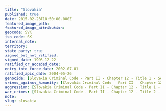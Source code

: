 ```yaml
---
title: "Slovakia"
published: true
date: 2015-02-23T18:50:00.000Z
featured_image_path:
featured_image_attribution:
geocode: SVK
iso_code: SK
internal_note:
territory:
state_party: true
signed_but_not_ratified:
signed_date: 1998-12-22
ratified_or_acceded_date:
entry_into_force_date: 2002-07-01
ratified_apic_date: 2004-05-26
genocide: [Slovakia Criminal Code - Part II - Chapter 12 - Title 1 - Section 418](https://iccdb.hrlc.net/data/doc/458/keyword/46/)
crimes_against_humanity: [Slovakia Criminal Code - Part II - Chapter 12 - Title 2 - Section 432](https://iccdb.hrlc.net/data/doc/458/keyword/13/)
aggression: [Slovakia Criminal Code - Part II - Chapter 12 - Title 1 - Section 417](https://iccdb.hrlc.net/data/doc/458/keyword/1/)
war_crimes: [Slovakia Criminal Code - Part II - Chapter 12 - Title 2 - Sections 426-428, 431-435](https://iccdb.hrlc.net/data/doc/458/keyword/145/)
note:
slug: slovakia
---
```

